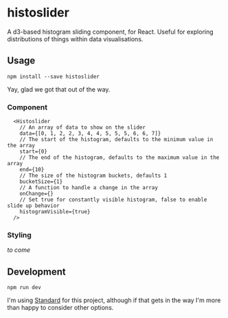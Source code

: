 # histoslider

A d3-based histogram sliding component, for React. Useful for exploring distributions of things within data visualisations.

## Usage

`npm install --save histoslider`

Yay, glad we got that out of the way.

### Component
```
  <Histoslider
    // An array of data to show on the slider
    data={[0, 1, 2, 2, 3, 4, 4, 5, 5, 5, 6, 6, 7]}
    // The start of the histogram, defaults to the minimum value in the array
    start={0}
    // The end of the histogram, defaults to the maximum value in the array
    end={10}
    // The size of the histogram buckets, defaults 1
    bucketSize={1}
    // A function to handle a change in the array
    onChange={}
    // Set true for constantly visible histogram, false to enable slide up behavior
    histogramVisible={true}
  />
```

### Styling

*to come*


## Development

`npm run dev`

I'm using [Standard]() for this project, although if that gets in the way I'm more than happy to consider other options.
